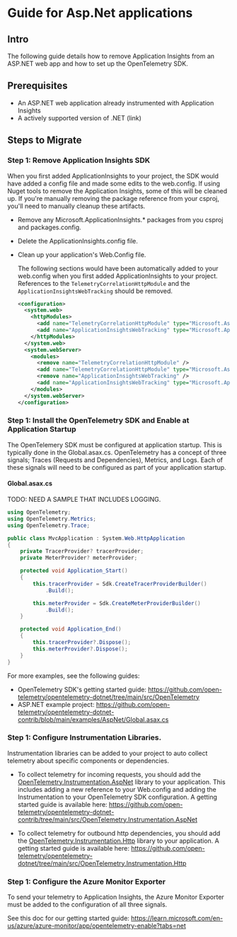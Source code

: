 # Guide for Asp.Net applications

## Intro

The following guide details how to remove Application Insights from an ASP.NET web app and how to set up the OpenTelemetry SDK.

## Prerequisites

- An ASP.NET web application already instrumented with Application Insights
- A actively supported version of .NET (link)

## Steps to Migrate

### Step 1: Remove Application Insights SDK

When you first added ApplicationInsights to your project, the SDK would have added a config file and made some edits to the web.config.
If using Nuget tools to remove the Application Insights, some of this will be cleaned up. 
If you're manually removing the package reference from your csproj, you'll need to manually cleanup these artifacts.

- Remove any Microsoft.ApplicationInsights.* packages from you csproj and packages.config.
- Delete the ApplicationInsights.config file.
- Clean up your application's Web.Config file.

    The following sections would have been automatically added to your web.config when you first added ApplicationInsights to your project. References to the `TelemetryCorrelationHttpModule` and the `ApplicationInsightsWebTracking` should be removed.

    ```xml
    <configuration>
      <system.web>
        <httpModules>
          <add name="TelemetryCorrelationHttpModule" type="Microsoft.AspNet.TelemetryCorrelation.TelemetryCorrelationHttpModule, Microsoft.AspNet.TelemetryCorrelation" />
          <add name="ApplicationInsightsWebTracking" type="Microsoft.ApplicationInsights.Web.ApplicationInsightsHttpModule, Microsoft.AI.Web" />
        </httpModules>
      </system.web>
      <system.webServer>
        <modules>
          <remove name="TelemetryCorrelationHttpModule" />
          <add name="TelemetryCorrelationHttpModule" type="Microsoft.AspNet.TelemetryCorrelation.TelemetryCorrelationHttpModule, Microsoft.AspNet.TelemetryCorrelation" preCondition="managedHandler" />
          <remove name="ApplicationInsightsWebTracking" />
          <add name="ApplicationInsightsWebTracking" type="Microsoft.ApplicationInsights.Web.ApplicationInsightsHttpModule, Microsoft.AI.Web" preCondition="managedHandler" />
        </modules>
      </system.webServer>
    </configuration>
    ```

### Step 1: Install the OpenTelemetry SDK and Enable at Application Startup

The OpenTelemery SDK must be configured at application startup. This is typically done in the Global.asax.cs.
OpenTelemetry has a concept of three signals; Traces (Requests and Dependencies), Metrics, and Logs.
Each of these signals will need to be configured as part of your application startup.

#### Global.asax.cs

TODO: NEED A SAMPLE THAT INCLUDES LOGGING.

```csharp
using OpenTelemetry;
using OpenTelemetry.Metrics;
using OpenTelemetry.Trace;

public class MvcApplication : System.Web.HttpApplication
{
    private TracerProvider? tracerProvider;
    private MeterProvider? meterProvider;

    protected void Application_Start()
    {
        this.tracerProvider = Sdk.CreateTracerProviderBuilder()
            .Build();

        this.meterProvider = Sdk.CreateMeterProviderBuilder()
            .Build();
    }

    protected void Application_End()
    {
        this.tracerProvider?.Dispose();
        this.meterProvider?.Dispose();
    }
}
```

For more examples, see the following guides:
- OpenTelemetry SDK's getting started guide: https://github.com/open-telemetry/opentelemetry-dotnet/tree/main/src/OpenTelemetry
- ASP.NET example project: https://github.com/open-telemetry/opentelemetry-dotnet-contrib/blob/main/examples/AspNet/Global.asax.cs

### Step 1: Configure Instrumentation Libraries.

Instrumentation libraries can be added to your project to auto collect telemetry about specific components or dependencies.

- To collect telemetry for incoming requests, you should add the [OpenTelemetry.Instrumentation.AspNet](https://www.nuget.org/packages/OpenTelemetry.Instrumentation.AspNet) library to your application.
This includes adding a new reference to your Web.config and adding the Instrumentation to your OpenTelemetry SDK configuration.
A getting started guide is available here: https://github.com/open-telemetry/opentelemetry-dotnet-contrib/tree/main/src/OpenTelemetry.Instrumentation.AspNet

- To collect telemetry for outbound http dependencies, you should add the [OpenTelemetry.Instrumentation.Http](https://www.nuget.org/packages/OpenTelemetry.Instrumentation.Http) library to your application.
A getting started guide is available here: https://github.com/open-telemetry/opentelemetry-dotnet/tree/main/src/OpenTelemetry.Instrumentation.Http

### Step 1: Configure the Azure Monitor Exporter 

To send your telemetry to Application Insights, the Azure Monitor Exporter must be added to the configuration of all three signals.

See this doc for our getting started guide:
https://learn.microsoft.com/en-us/azure/azure-monitor/app/opentelemetry-enable?tabs=net
